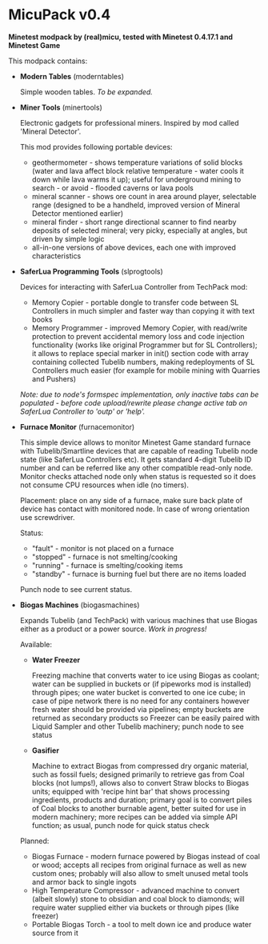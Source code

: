 # MicuPack v0.4

**Minetest modpack by (real)micu, tested with Minetest 0.4.17.1 and Minetest Game**

This modpack contains:

* **Modern Tables** (moderntables)

  Simple wooden tables. *To be expanded.*


* **Miner Tools** (minertools)

  Electronic gadgets for professional miners. Inspired by mod called 'Mineral Detector'.
  
  This mod provides following portable devices: 
  
  - geothermometer - shows temperature variations of solid blocks (water and lava
    affect block relative temperature - water cools it down while lava warms it up);
    useful for underground mining to search - or avoid - flooded caverns or lava pools
  - mineral scanner - shows ore count in area around player, selectable range (designed
    to be a handheld, improved version of Mineral Detector mentioned earlier)
  - mineral finder - short range directional scanner to find nearby deposits of selected
    mineral; very picky, especially at angles, but driven by simple logic
  - all-in-one versions of above devices, each one with improved characteristics


* **SaferLua Programming Tools** (slprogtools)

  Devices for interacting with SaferLua Controller from TechPack mod:

  - Memory Copier - portable dongle to transfer code between SL Controllers in much simpler
    and faster way than copying it with text books
  - Memory Programmer - improved Memory Copier, with read/write protection to prevent
    accidental memory loss and code injection functionality (works like original Programmer
    but for SL Controllers); it allows to replace special marker in init() section
    code with array containing collected Tubelib numbers, making redeployments of SL
    Controllers much easier (for example for mobile mining with Quarries and Pushers)

  *Note: due to node's formspec implementation, only inactive tabs can be populated - before
  code upload/rewrite please change active tab on SaferLua Controller to 'outp' or 'help'.*


* **Furnace Monitor** (furnacemonitor)

  This simple device allows to monitor Minetest Game standard furnace with Tubelib/Smartline
  devices that are capable of reading Tubelib node state (like SaferLua Controllers etc).
  It gets standard 4-digit Tubelib ID number and can be referred like any other compatible
  read-only node.
  Monitor checks attached node only when status is requested so it does not consume CPU
  resources when idle (no timers).

  Placement: place on any side of a furnace, make sure back plate of device has contact with
  monitored node. In case of wrong orientation use screwdriver.

  Status:

  - "fault" - monitor is not placed on a furnace
  - "stopped" - furnace is not smelting/cooking
  - "running" - furnace is smelting/cooking items
  - "standby" - furnace is burning fuel but there are no items loaded

  Punch node to see current status.


* **Biogas Machines** (biogasmachines)

  Expands Tubelib (and TechPack) with various machines that use Biogas either as a product
  or a power source.  *Work in progress!*

  Available:

  - **Water Freezer**

    Freezing machine that converts water to ice using Biogas as coolant; water can be supplied
    in buckets or (if pipeworks mod is installed) through pipes; one water bucket is converted
    to one ice cube; in case of pipe network there is no need for any containers however fresh
    water should be provided via pipelines; empty buckets are returned as secondary products
    so Freezer can be easily paired with Liquid Sampler and other Tubelib machinery;
    punch node to see status

  - **Gasifier**

    Machine to extract Biogas from compressed dry organic material, such as fossil
    fuels; designed primarily to retrieve gas from Coal blocks (not lumps!), allows also to 
    convert Straw blocks to Biogas units; equipped with 'recipe hint bar' that shows processing
    ingredients, products and duration; primary goal is to convert piles of Coal blocks to another
    burnable agent, better suited for use in modern machinery; more recipes can be added via
    simple API function; as usual, punch node for quick status check

  Planned:

  - Biogas Furnace - modern furnace powered by Biogas instead of coal or wood; accepts
    all recipes from original furnace as well as new custom ones; probably will also allow
    to smelt unused metal tools and armor back to single ingots
  - High Temperature Compressor - advanced machine to convert (albeit slowly) stone to obsidian
    and coal block to diamonds; will require water supplied either via buckets or through
    pipes (like freezer)
  - Portable Biogas Torch - a tool to melt down ice and produce water source from it

